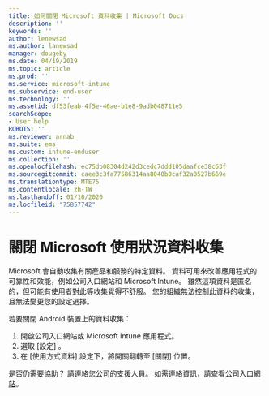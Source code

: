 ```yaml
---
title: 如何關閉 Microsoft 資料收集 | Microsoft Docs
description: ''
keywords: ''
author: lenewsad
ms.author: lanewsad
manager: dougeby
ms.date: 04/19/2019
ms.topic: article
ms.prod: ''
ms.service: microsoft-intune
ms.subservice: end-user
ms.technology: ''
ms.assetid: df53feab-4f5e-46ae-b1e8-9adb048711e5
searchScope:
- User help
ROBOTS: ''
ms.reviewer: arnab
ms.suite: ems
ms.custom: intune-enduser
ms.collection: ''
ms.openlocfilehash: ec75db08304d242d3cedc7ddd105daafce38c63f
ms.sourcegitcommit: caee3c3fa77586314aa8040b0caf32a0527b669e
ms.translationtype: MTE75
ms.contentlocale: zh-TW
ms.lasthandoff: 01/10/2020
ms.locfileid: "75857742"
---
```

# <a name="turn-off-microsoft-usage-data-collection"></a>關閉 Microsoft 使用狀況資料收集

Microsoft 會自動收集有關產品和服務的特定資料。 資料可用來改善應用程式的可靠性和效能，例如公司入口網站和 Microsoft Intune。 雖然這項資料是匿名的，但可能有使用者對此等收集覺得不舒服。 您的組織無法控制此資料的收集，且無法變更您的設定選擇。   

若要關閉 Android 裝置上的資料收集：  

1. 開啟公司入口網站或 Microsoft Intune 應用程式。
2. 選取 [設定]  。
3. 在 [使用方式資料] 設定下，將開關翻轉至 [關閉] 位置。 

是否仍需要協助？ 請連絡您公司的支援人員。 如需連絡資訊，請查看[公司入口網站](https://go.microsoft.com/fwlink/?linkid=2010980)。
